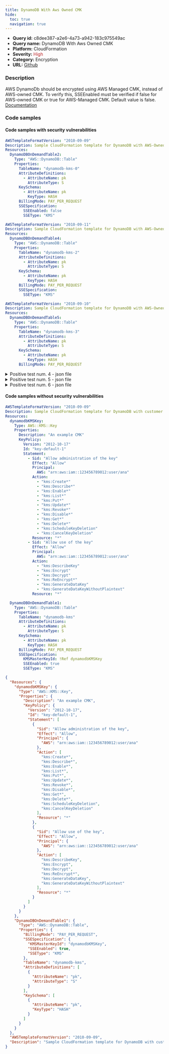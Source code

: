 ```yaml
---
title: DynamoDB With Aws Owned CMK
hide:
  toc: true
  navigation: true
---
```


<style>
  .highlight .hll {
    background-color: #ff171742;
  }
  .md-content {
    max-width: 1100px;
    margin: 0 auto;
  }
</style>

-   **Query id:** c8dee387-a2e6-4a73-a942-183c975549ac
-   **Query name:** DynamoDB With Aws Owned CMK
-   **Platform:** CloudFormation
-   **Severity:** <span style="color:#bb2124">High</span>
-   **Category:** Encryption
-   **URL:** [Github](https://github.com/Checkmarx/kics/tree/master/assets/queries/cloudFormation/aws/dynamodb_with_aws_owned_cmk)

### Description
AWS DynamoDb should be encrypted using AWS Managed CMK, instead of AWS-owned CMK. To verify this, SSEEnabled must be verified if false for AWS-owned CMK or true for AWS-Managed CMK. Default value is false.<br>
[Documentation](https://docs.aws.amazon.com/AWSCloudFormation/latest/UserGuide/aws-properties-dynamodb-table-ssespecification.html)

### Code samples
#### Code samples with security vulnerabilities
```yaml title="Positive test num. 1 - yaml file" hl_lines="4"
AWSTemplateFormatVersion: "2010-09-09"
Description: Sample CloudFormation template for DynamoDB with AWS-Owned CMK
Resources:
  DynamoDBOnDemandTable2:
    Type: "AWS::DynamoDB::Table"
    Properties:
      TableName: "dynamodb-kms-0"
      AttributeDefinitions:
        - AttributeName: pk
          AttributeType: S
      KeySchema:
        - AttributeName: pk
          KeyType: HASH
      BillingMode: PAY_PER_REQUEST
      SSESpecification:
        SSEEnabled: false
        SSEType: "KMS"

```
```yaml title="Positive test num. 2 - yaml file" hl_lines="4"
AWSTemplateFormatVersion: "2010-09-11"
Description: Sample CloudFormation template for DynamoDB with AWS-Owned CMK
Resources:
  DynamoDBOnDemandTable4:
    Type: "AWS::DynamoDB::Table"
    Properties:
      TableName: "dynamodb-kms-2"
      AttributeDefinitions:
        - AttributeName: pk
          AttributeType: S
      KeySchema:
        - AttributeName: pk
          KeyType: HASH
      BillingMode: PAY_PER_REQUEST
      SSESpecification:
        SSEType: "KMS"

```
```yaml title="Positive test num. 3 - yaml file" hl_lines="4"
AWSTemplateFormatVersion: "2010-09-10"
Description: Sample CloudFormation template for DynamoDB with AWS-Owned CMK
Resources:
  DynamoDBOnDemandTable5:
    Type: "AWS::DynamoDB::Table"
    Properties:
      TableName: "dynamodb-kms-3"
      AttributeDefinitions:
        - AttributeName: pk
          AttributeType: S
      KeySchema:
        - AttributeName: pk
          KeyType: HASH
      BillingMode: PAY_PER_REQUEST

```
<details><summary>Positive test num. 4 - json file</summary>

```json hl_lines="5"
{
  "AWSTemplateFormatVersion": "2010-09-09",
  "Description": "Sample CloudFormation template for DynamoDB with AWS-Owned CMK",
  "Resources": {
    "DynamoDBOnDemandTable2": {
      "Type": "AWS::DynamoDB::Table",
      "Properties": {
        "TableName": "dynamodb-kms-0",
        "AttributeDefinitions": [
          {
            "AttributeName": "pk",
            "AttributeType": "S"
          }
        ],
        "KeySchema": [
          {
            "AttributeName": "pk",
            "KeyType": "HASH"
          }
        ],
        "BillingMode": "PAY_PER_REQUEST",
        "SSESpecification": {
          "SSEEnabled": false,
          "SSEType": "KMS"
        }
      }
    }
  }
}

```
</details>
<details><summary>Positive test num. 5 - json file</summary>

```json hl_lines="4"
{
  "Description": "Sample CloudFormation template for DynamoDB with AWS-Owned CMK",
  "Resources": {
    "DynamoDBOnDemandTable4": {
      "Type": "AWS::DynamoDB::Table",
      "Properties": {
        "SSESpecification": {
          "SSEType": "KMS"
        },
        "TableName": "dynamodb-kms-2",
        "AttributeDefinitions": [
          {
            "AttributeName": "pk",
            "AttributeType": "S"
          }
        ],
        "KeySchema": [
          {
            "AttributeName": "pk",
            "KeyType": "HASH"
          }
        ],
        "BillingMode": "PAY_PER_REQUEST"
      }
    }
  },
  "AWSTemplateFormatVersion": "2010-09-11"
}

```
</details>
<details><summary>Positive test num. 6 - json file</summary>

```json hl_lines="5"
{
  "AWSTemplateFormatVersion": "2010-09-10",
  "Description": "Sample CloudFormation template for DynamoDB with AWS-Owned CMK",
  "Resources": {
    "DynamoDBOnDemandTable5": {
      "Type": "AWS::DynamoDB::Table",
      "Properties": {
        "TableName": "dynamodb-kms-3",
        "AttributeDefinitions": [
          {
            "AttributeName": "pk",
            "AttributeType": "S"
          }
        ],
        "KeySchema": [
          {
            "AttributeName": "pk",
            "KeyType": "HASH"
          }
        ],
        "BillingMode": "PAY_PER_REQUEST"
      }
    }
  }
}

```
</details>


#### Code samples without security vulnerabilities
```yaml title="Negative test num. 1 - yaml file"
AWSTemplateFormatVersion: "2010-09-09"
Description: Sample CloudFormation template for DynamoDB with customer managed CMK
Resources:
  dynamodbKMSKey:
    Type: AWS::KMS::Key
    Properties:
      Description: "An example CMK"
      KeyPolicy:
        Version: "2012-10-17"
        Id: "key-default-1"
        Statement:
          - Sid: "Allow administration of the key"
            Effect: "Allow"
            Principal:
              AWS: "arn:aws:iam::123456789012:user/ana"
            Action:
              - "kms:Create*"
              - "kms:Describe*"
              - "kms:Enable*"
              - "kms:List*"
              - "kms:Put*"
              - "kms:Update*"
              - "kms:Revoke*"
              - "kms:Disable*"
              - "kms:Get*"
              - "kms:Delete*"
              - "kms:ScheduleKeyDeletion"
              - "kms:CancelKeyDeletion"
            Resource: "*"
          - Sid: "Allow use of the key"
            Effect: "Allow"
            Principal:
              AWS: "arn:aws:iam::123456789012:user/ana"
            Action:
              - "kms:DescribeKey"
              - "kms:Encrypt"
              - "kms:Decrypt"
              - "kms:ReEncrypt*"
              - "kms:GenerateDataKey"
              - "kms:GenerateDataKeyWithoutPlaintext"
            Resource: "*"

  DynamoDBOnDemandTable1:
    Type: "AWS::DynamoDB::Table"
    Properties:
      TableName: "dynamodb-kms"
      AttributeDefinitions:
        - AttributeName: pk
          AttributeType: S
      KeySchema:
        - AttributeName: pk
          KeyType: HASH
      BillingMode: PAY_PER_REQUEST
      SSESpecification:
        KMSMasterKeyId: !Ref dynamodbKMSKey
        SSEEnabled: true
        SSEType: "KMS"

```
```json title="Negative test num. 2 - json file"
{
  "Resources": {
    "dynamodbKMSKey": {
      "Type": "AWS::KMS::Key",
      "Properties": {
        "Description": "An example CMK",
        "KeyPolicy": {
          "Version": "2012-10-17",
          "Id": "key-default-1",
          "Statement": [
            {
              "Sid": "Allow administration of the key",
              "Effect": "Allow",
              "Principal": {
                "AWS": "arn:aws:iam::123456789012:user/ana"
              },
              "Action": [
                "kms:Create*",
                "kms:Describe*",
                "kms:Enable*",
                "kms:List*",
                "kms:Put*",
                "kms:Update*",
                "kms:Revoke*",
                "kms:Disable*",
                "kms:Get*",
                "kms:Delete*",
                "kms:ScheduleKeyDeletion",
                "kms:CancelKeyDeletion"
              ],
              "Resource": "*"
            },
            {
              "Sid": "Allow use of the key",
              "Effect": "Allow",
              "Principal": {
                "AWS": "arn:aws:iam::123456789012:user/ana"
              },
              "Action": [
                "kms:DescribeKey",
                "kms:Encrypt",
                "kms:Decrypt",
                "kms:ReEncrypt*",
                "kms:GenerateDataKey",
                "kms:GenerateDataKeyWithoutPlaintext"
              ],
              "Resource": "*"
            }
          ]
        }
      }
    },
    "DynamoDBOnDemandTable1": {
      "Type": "AWS::DynamoDB::Table",
      "Properties": {
        "BillingMode": "PAY_PER_REQUEST",
        "SSESpecification": {
          "KMSMasterKeyId": "dynamodbKMSKey",
          "SSEEnabled": true,
          "SSEType": "KMS"
        },
        "TableName": "dynamodb-kms",
        "AttributeDefinitions": [
          {
            "AttributeName": "pk",
            "AttributeType": "S"
          }
        ],
        "KeySchema": [
          {
            "AttributeName": "pk",
            "KeyType": "HASH"
          }
        ]
      }
    }
  },
  "AWSTemplateFormatVersion": "2010-09-09",
  "Description": "Sample CloudFormation template for DynamoDB with customer managed CMK"
}

```

